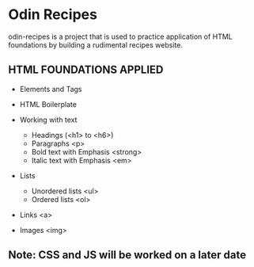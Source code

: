 # Odin Recipes
odin-recipes is a project that is used to practice application of HTML foundations by building a rudimental recipes website.  

## HTML FOUNDATIONS APPLIED
* Elements and Tags
* HTML Boilerplate
* Working with text
  * Headings (\<h1\> to \<h6\>)
  * Paragraphs \<p\>
  * Bold text with Emphasis \<strong\>
  * Italic text with Emphasis \<em\>
* Lists
  * Unordered lists \<ul\>
  * Ordered lists \<ol\>

* Links \<a\>
* Images \<img\>

## Note: CSS and JS will be worked on a later date
